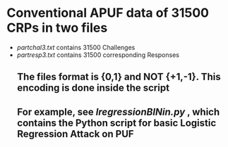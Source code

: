 # Conventional APUF data of 31500 CRPs in two files
- _partchal3.txt_ contains 31500 Challenges
- _partresp3.txt_ contains 31500 corresponding Responses
  ## The files format is {0,1} and **NOT** {+1,-1}. This encoding is done inside the script
  ## For example, see _lregressionBINin.py_ , which contains the Python script for basic Logistic Regression Attack on PUF
